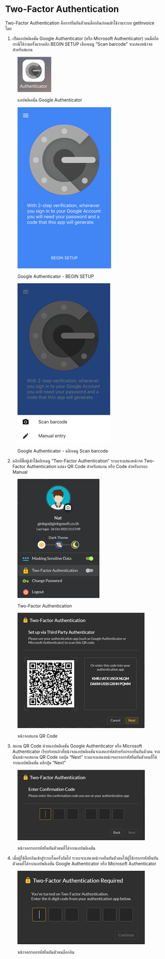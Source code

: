 # Two-Factor Authentication

Two-Factor Authentication คือการยืนยันตัวตนล็อกอินก่อนเข้าใช้งานระบบ getInvoice โดย

1. เปิดแอปพลิเคชัน Google Authenticator (หรือ Microsoft Authenticator) บนมือถือ กรณีใช้งานครั้งแรกคลิก BEGIN SETUP เลือกเมนู “Scan barcode” จะแสดงหน้าจอสำหรับสแกน

<figure><img src="../.gitbook/assets/image (425).png" alt=""><figcaption><p>แอปพลิเคชัน Google Authenticator</p></figcaption></figure>

<figure><img src="../.gitbook/assets/image (430).png" alt=""><figcaption><p>Google Authenticator - BEGIN SETUP</p></figcaption></figure>

<figure><img src="../.gitbook/assets/image (407).png" alt=""><figcaption><p>Google Authenticator - คลิกเมนู Scan barcode</p></figcaption></figure>

2. คลิกที่ชื่อผู้เข้าใช้คลิกเมนู “Two-Factor Authentication” ระบบจะแสดงหน้าจอ Two-Factor Authentication แสดง QR Code สำหรับสแกน หรือ Code สำหรับกรอก Manual

<figure><img src="../.gitbook/assets/image (421).png" alt=""><figcaption><p>Two-Factor Authentication</p></figcaption></figure>

<figure><img src="../.gitbook/assets/image (428).png" alt=""><figcaption><p>หน้าจอสแกน QR Code</p></figcaption></figure>

3. สแกน QR Code ด้วยแอปพลิเคชัน Google Authenticator หรือ Microsoft Authenticator เรียบร้อยแล้วที่หน้าจอแอปพลิเคชันจะแสดงรหัสสำหรับกรอกยืนยันตัวตน จากนั้นหน้าจอสแกน QR Code กดปุ่ม “Next” ระบบจะแสดงหน้าจอกรอกรหัสยืนยันตัวตนที่ได้จากแอปพลิเคชัน คลิกปุ่ม “Next”

<figure><img src="../.gitbook/assets/image (405).png" alt=""><figcaption><p>หน้าจอกรอกรหัสยืนยันตัวตนที่ได้จากแอปพลิเคชัน</p></figcaption></figure>

4. เมื่อผู้ใช้ล็อกอินเข้าสู่ระบบในครั้งถัดไป ระบบจะแสดงหน้าจอยืนยันตัวตนให้ผู้ใช้กรอกรหัสยืนยันตัวตนที่ได้จากแอปพลิเคชัน Google Authenticator หรือ Microsoft Authenticator

<figure><img src="../.gitbook/assets/image (420).png" alt=""><figcaption><p>หน้าจอกรอกรหัสยืนยันตัวตนล็อกอิน</p></figcaption></figure>
